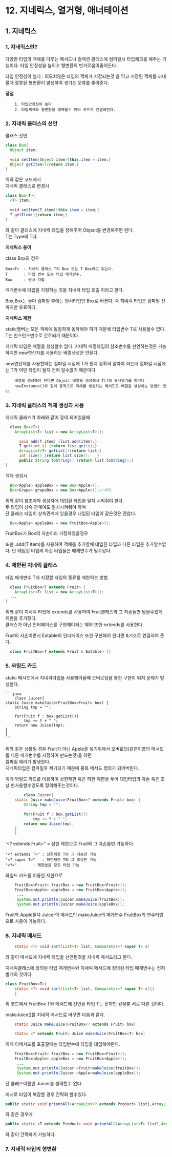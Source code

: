 # 12. 지네릭스, 열거형, 애너테이션

## 1. 지네릭스


### 1. 지네릭스란?
다양한 타입의 객체를 다루는 메서드나 컬랙션 클래스에 컴파일시 타입체크를 해주는 기능이다. 
타입 안정성을 높히고 형변환의 번거로움이줄어든다. 


  타입 안정성이 높다 : 의도치않은 타입의 객체가 저장되는것 을 막고 저장된 객체를 꺼내올때 잘못된 형변환이 발생하여 생기는 오류를 줄여준다.
  
  
  **장점** 
        
        1. 타입안정성이 높다
        2. 타입체크와 형변환을 생략할수 있어 코드가 간결해진다.


### 2. 지네릭 클래스의 선언

클래스 선언
```java
class Box{
  Object item;
  
  void setItem(Object item){this.item = item;}
  Object getItem(){return item;}
}
```

위와 같은 코드에서       
지네릭 클래스로 변경시     

```java
class Box<T>{
  <T> item;
  
  void setItem(T item){this.item = item;}
  T getItem(){return item;}
}
```

와 같이 클래스에 지네릭 타입<T>을 정해주어 Object를 변경해주면 된다.     
T는 Type의 T다.    
  
**지네릭스 용어**
  
class Box<T>의 경우     
  
  
    Box<T>  : 지네릭 클래스 T의 Box 또는 T Box라고 읽는다.
    T       : 타입 변수 또는 타입 매개변수.
    Box     : 원시 타입    
  

 매개변수에 타입을 지정하는 것을 지네릭 타입 호출 이라고 한다.
 
 Box<String>,Box<Integer>는 둘다 컴파일 후에는 원시타입인 Box로 바뀐다. 즉 지네릭 타입은 컴파일 전까지만 유효하다.     
  
    
 **지네릭스 제한**
  
 static멤버는 모든 객체에 동일하게 동작해야 하기 때문에 타입변수 T로 사용될수 없다.     
 T는 인스턴스변수로 간주되기 때문이다. 
  
 지네릭 타입은 배열을 생성할수 없다.
 지네릭 배열타입의 참조변수를 선언하는것은 가능하지만 new연산자를 사용하는 배열생성은 안된다.
  
 new연산자를 사용할때는 컴파일 시점에 T가 뭔지 정확히 알아야 하는대 컴파일 시점에는 T가 어떤 타입이 될지 전혀 알수없기 때문이다.    
 
        배열을 생성해야 한다면 Object 배열을 생성해서 T[]에 복사넣기를 하거나     
        newInstance()와 같이 동적으로 객체를 생성하는 메서드로 배열을 생성하는 방법이 있다.

### 3. 지네릭 클래스의 객체 생성과 사용
  
지네릭 클래스가 아래와 같이 정의 되어있을때 
```java
  class Box<T>{
  	ArrayList<T> list = new ArrayList<T>();
  
	  void add(T item) {list.add(item);}
	  T get(int i) {return list.get(i);}
	  ArrayList<T> getList(){return list;}
	  int size() {return list.size();	}
	  public String toString() {return list.toString();}
}
```

객체 생성시
```java
  Box<Apple> appleBox = new Box<Apple>();
  Box<Grape> grapeBox = new Box<Apple>();//에러
```
위와 같이 참조자와 생성자에 대입된 타입을 일치 시켜줘야 한다.   
두 타입이 상속 관계여도 일치시켜줘야 하며   
단 클래스 타입이 상속관계에 있을경우 대입된 타입이 같은것은 괜찮다.         
  

```java
  Box<Apple> appleBox = new FruitBox<Apple>();
```
FruitBox가 Box의 자손이라 가정하였을경우
  
 또한 .add(T item)를 사용하여 객체를 추가할때 대입된 타입과 다른 타입은 추가할수없다.
  단 대입된 타입의 자손 타입들은 매개변수가 될수있다.
  
 
### 4. 제한된 지네릭 클래스
  타입 매개변수 T에 지정할 타입의 종류를 제한하는 방법
  
  ```java
    class FruitBox<T extends Fruit> {
      ArrayList<T> list = new ArrayList<T>();
    ...
  }
  ```
  
  위와 같이 지네릭 타입에 extends를 사용하여 Fruit클래스와 그 자손들만 담을수있게 제한을 추가했다.       
  클래스가 아닌 인터페이스를 구현해야되는 제약 또한 extends를 사용한다.     
  
  Fruit의 자손이면서 Eatable의 인터페이스 또한 구현해야 한다면 &기호로 연결하여 준다.
  ```java
    class FruitBox<T extends Fruit & Eatable> {}
  ```
  

	
### 5. 와일드 카드
static 메서드에서 지네릭타입을 사용해야될때
오버로딩을 통한 구현이 되지 문제가 발생한다.
	
	```java
		class Juicer{
	static Juice makeJuice(FruitBox<Fruit> box) { 
		String tmp = "";
		
		for(Fruit f : box.getList())
			tmp += f + " ";
		return new Juice(tmp);
	}
	}
	```
위와 같은 상황일 경우 Fruit가 아닌 Apple을 넣기위해서 오버로딩(같은이름의 메서드를 다른 매개변수를 지정하여 만드는것)을 하면      
컴파일 에러가 발생한다.   
지네릭타입은 컴파일후 제거되기 때문에 중복 메서드 정의가 되어버린다.
	
이때 와일드 카드를 이용하여 상한제한 혹은 하한 제한을 두어 대입타입의 자손 혹은 조상 만사용할수있도록 정의해주는것이다.
```java
		class Juicer{
	static Juice makeJuice(FruitBox<? extends Fruit> box) { 
		String tmp = "";
		
		for(Fruit f : box.getList())
			tmp += f + " ";
		return new Juice(tmp);
	}
	}
```	

'<? extends Fruit>" = 상한 제한으로 Fruit와 그 자손들만 가능하다.   


	"<? extends T>"	: 상한제한 T와 그 자손만 가능
	"<? super T>"	: 하한제한 T와 그 조상만 가능
	"<?>"		: 제한없음 모든 타입 가능

	

와일드 카드를 이용한 제한으로   
	 
```java
	FruitBox<Fruit> fruitBox = new FruitBox<Fruit>();
	FruitBox<Apple> appleBox = new FruitBox<Apple>();
	 ...
	 System.out.println(Juicer.makeJuice(fruitBox));
	 System.out.println(Juicer.makeJuice(appleBox));
```
	
Fruit와 Apple둘다 Juicer의 메서드인 makeJuice의 매개변수 FruitBox의 변수타입으로 사용이 가능하다.    
	
	
	
### 6. 지네릭 메서드
	
	
```java
	static <T> void sort(List<T> list, Comparator<? super T> c)	
```
와 같이 메서드에 지네릭 타입을 선언된것을 지네릭 메서드라고 한다.    

지네릭클래스에 정의된 타입 매개변수와 지네릭 메서드에 정의된 타입 매개변수는 전혀 별개의 것이다.       

```java
class FruitBox<T>{
	static <T> void sort(List<T> list, Comparator<? super T> c){}	
	}
```
위 코드에서  FruitBox<T> T와 메서드에 선언된 타입 T는 문자만 같을뿐 서로 다른 것이다.       
 
makeJuice()를 지네릭 메서드로 바꾸면 다음과 같다.
```java
	static Juice makeJuice(FruitBox<? extends Fruit> box) 
```
```java
	static <T extends Fruit> Juice makeJuice(FruitBox<T> box) 
```
이제 이메서드를 호출할때는 타입변수에 타입을 대입해야한다.

```java
	FruitBox<Fruit> fruitBox = new FruitBox<Fruit>();
	FruitBox<Apple> appleBox = new FruitBox<Apple>();
	 ...
	 System.out.println(Juicer.<Fruit>makeJuice(fruitBox));
	 System.out.println(Juicer.<Apple>makeJuice(appleBox));
```
단 클래스이름인 Juicer를 생략할수 없다.

예시로 타입이 복잡할 경우 간략화 할수있다.
```java
public static void priontAll(ArrayList<? extends Product> list1,ArrayList<? extends Product> list2){}
```
와 같은 경우에 
```java
public static <T extends Product> void priontAll(ArrayList<T> list1,ArrayList<T> list2){}
```
와 같이 간략화가 가능하다.     


### 7. 지네릭 타입의 형변환
